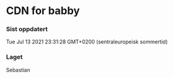 
# CDN for babby

### Sist oppdatert 
Tue Jul 13 2021 23:31:28 GMT+0200 (sentraleuropeisk sommertid)
### Laget 
Sebastian
